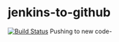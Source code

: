 # jenkins-to-github
[![Build Status](http://ec2-100-24-59-235.compute-1.amazonaws.com:8080/buildStatus/icon?job=pi-value)](http://ec2-100-24-59-235.compute-1.amazonaws.com:8080/job/pi-value/)
Pushing to new code-
